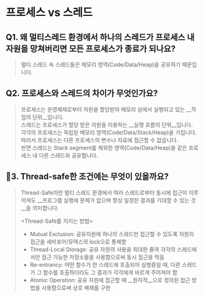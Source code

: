 # 프로세스 vs 스레드  
## Q1. 왜 멀티스레드 환경에서 하나의 스레드가 프로세스 내 자원을 망쳐버리면 모든 프로세스가 종료가 되나요?  
> 멀티 스레드 속 스레드들은 메모리 영역(Code/Data/Heap)을 공유하기 때문입니다. 

## Q2. 프로세스와 스레드의 차이가 무엇인가요?  
> 프로세스는 운영체제로부터 자원을 할당받아 메모리 상에서 실행되고 있는 __작업의 단위__입니다.  
스레드는 프로세스가 할당 받은 자원을 이용하는 __실행 흐름의 단위__입니다.  
각각의 프로세스는 독립된 메모리 영역(Code/Data/Stack/Heap)을 가집니다. 따라서 프로세스는 다른 프로세스의 변수나 자료에 접근할 수 없습니다.  
반면 스레드는 Stack segment를 제외한 영역(Code/Data/Heap)을 같은 프로세스 내 다른 스레드와 공유합니다.  


## 📖3. Thread-safe한 조건에는 무엇이 있을까요?  
>Thread-Safe이란 멀티 스레드 환경에서 여러 스레드로부터 동시에 접근이 이루어져도 __프로그램 실행에 문제가 없으며 항상 일정한 결과를 기대할 수 있는 것__을 의미합니다.  
>  
> <Thread-Safe를 지키는 방법>  
> - Mutual Exclusion: 공유자원에 하나의 스레드만 접근할 수 있도록 자원의 접근을 세마포어/뮤텍스의 lock으로 통제함  
> - Thread-Local Storage: 공유 자원의 사용을 최대한 줄여 각각의 스레드에서만 접근 가능한 저장소들을 사용함으로써 동시 접근을 막음  
> - Re-entrancy: 어떤 함수가 한 스레드에 호출되어 실행중일 때, 다른 스레드가 그 함수를 호출하더라도 그 결과가 각각에게 바르게 주어져야 함  
> - Atomic Operation: 공유 자원에 접근할 때 __원자적__으로 정의된 접근 방법을 사용함으로써 상호 배제를 구현  
